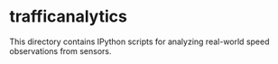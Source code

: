 # trafficanalytics
This directory contains IPython scripts for analyzing real-world speed observations from sensors.

